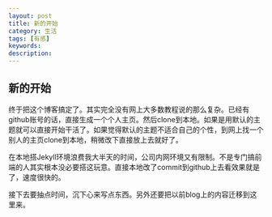 ```yaml
---
layout: post
title: 新的开始
category: 生活
tags: [有感]
keywords: 
description: 
---
```


## 新的开始

终于把这个博客搞定了。其实完全没有网上大多数教程说的那么复杂。已经有github账号的话，直接生成一个个人主页。然后clone到本地。如果是用默认的主题就可以直接开始干活了。如果觉得默认的主题不适合自己的个性，到网上找一个别人的主页clone到本地，稍微改下直接放上去就好了。

在本地搭Jekyll环境浪费我大半天的时间，公司内网环境又有限制。不是专门搞前端的人其实根本没必要搭这玩意。直接本地改了commit到github上去看效果就是了，速度很快的。

接下去要抽点时间，沉下心来写点东西。另外还要把以前blog上的内容迁移到这里来。

